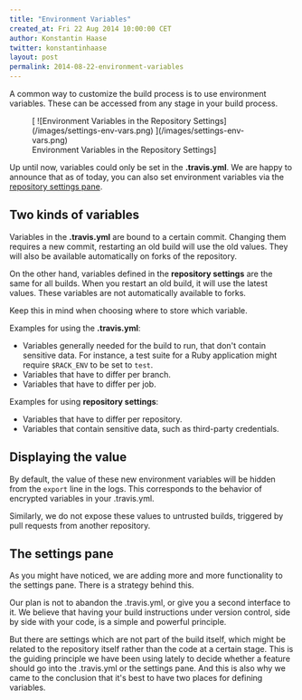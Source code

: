 ```yaml
---
title: "Environment Variables"
created_at: Fri 22 Aug 2014 10:00:00 CET
author: Konstantin Haase
twitter: konstantinhaase
layout: post
permalink: 2014-08-22-environment-variables
---
```


A common way to customize the build process is to use environment variables. These can be accessed from any stage in your build process.

<figure>
  [ ![Environment Variables in the Repository Settings](/images/settings-env-vars.png) ](/images/settings-env-vars.png)
  <figcaption>Environment Variables in the Repository Settings]</figcaption>
</figure>

Up until now, variables could only be set in the **.travis.yml**. We are happy to announce that as of today, you can also set environment variables via the [repository settings pane](/2014-03-05-repository-settings/).

## Two kinds of variables

Variables in the **.travis.yml** are bound to a certain commit. Changing them requires a new commit, restarting an old build will use the old values. They will also be available automatically on forks of the repository.

On the other hand, variables defined in the **repository settings** are the same for all builds. When you restart an old build, it will use the latest values. These variables are not automatically available to forks.

Keep this in mind when choosing where to store which variable.

Examples for using the **.travis.yml**:

* Variables generally needed for the build to run, that don't contain sensitive data. For instance, a test suite for a Ruby application might require `$RACK_ENV` to be set to `test`.
* Variables that have to differ per branch.
* Variables that have to differ per job.

Examples for using **repository settings**:

* Variables that have to differ per repository.
* Variables that contain sensitive data, such as third-party credentials.

## Displaying the value

By default, the value of these new environment variables will be hidden from the `export` line in the logs. This corresponds to the behavior of encrypted variables in your .travis.yml.

Similarly, we do not expose these values to untrusted builds, triggered by pull requests from another repository.

## The settings pane

As you might have noticed, we are adding more and more functionality to the settings pane. There is a strategy behind this.

Our plan is not to abandon the .travis.yml, or give you a second interface to it. We believe that having your build instructions under version control, side by side with your code, is a simple and powerful principle.

But there are settings which are not part of the build itself, which might be related to the repository itself rather than the code at a certain stage. This is the guiding principle we have been using lately to decide whether a feature should go into the .travis.yml or the settings pane. And this is also why we came to the conclusion that it's best to have two places for defining variables.